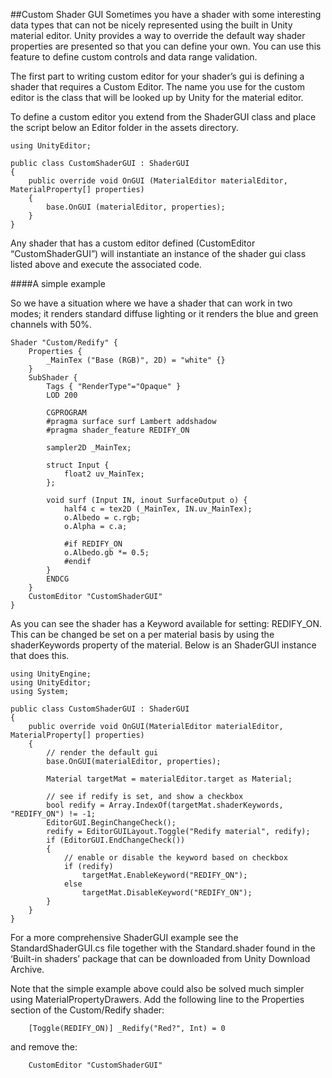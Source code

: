 ##Custom Shader GUI
Sometimes you have a shader with some interesting data types that can not be nicely represented using the built in Unity material editor. Unity provides a way to override the default way shader properties are presented so that you can define your own. You can use this feature to define custom controls and data range validation.

The first part to writing custom editor for your shader’s gui is defining a shader that requires a Custom Editor. The name you use for the custom editor is the class that will be looked up by Unity for the material editor.

To define a custom editor you extend from the ShaderGUI class and place the script below an Editor folder in the assets directory.

```
using UnityEditor;

public class CustomShaderGUI : ShaderGUI 
{
    public override void OnGUI (MaterialEditor materialEditor, MaterialProperty[] properties)
    {
        base.OnGUI (materialEditor, properties);
    }
}
```

Any shader that has a custom editor defined (CustomEditor “CustomShaderGUI”) will instantiate an instance of the shader gui class listed above and execute the associated code.

####A simple example

So we have a situation where we have a shader that can work in two modes; it renders standard diffuse lighting or it renders the blue and green channels with 50%.

```
Shader "Custom/Redify" {
    Properties {
        _MainTex ("Base (RGB)", 2D) = "white" {}
    }
    SubShader {
        Tags { "RenderType"="Opaque" }
        LOD 200
        
        CGPROGRAM
        #pragma surface surf Lambert addshadow
        #pragma shader_feature REDIFY_ON

        sampler2D _MainTex;

        struct Input {
            float2 uv_MainTex;
        };

        void surf (Input IN, inout SurfaceOutput o) {
            half4 c = tex2D (_MainTex, IN.uv_MainTex);
            o.Albedo = c.rgb;
            o.Alpha = c.a;

            #if REDIFY_ON
            o.Albedo.gb *= 0.5;
            #endif
        }
        ENDCG
    } 
    CustomEditor "CustomShaderGUI"
}
```

As you can see the shader has a Keyword available for setting: REDIFY_ON. This can be changed be set on a per material basis by using the shaderKeywords property of the material. Below is an ShaderGUI instance that does this.

```
using UnityEngine;
using UnityEditor;
using System;

public class CustomShaderGUI : ShaderGUI
{
    public override void OnGUI(MaterialEditor materialEditor, MaterialProperty[] properties)
    {
        // render the default gui
        base.OnGUI(materialEditor, properties);

        Material targetMat = materialEditor.target as Material;

        // see if redify is set, and show a checkbox
        bool redify = Array.IndexOf(targetMat.shaderKeywords, "REDIFY_ON") != -1;
        EditorGUI.BeginChangeCheck();
        redify = EditorGUILayout.Toggle("Redify material", redify);
        if (EditorGUI.EndChangeCheck())
        {
            // enable or disable the keyword based on checkbox
            if (redify)
                targetMat.EnableKeyword("REDIFY_ON");
            else
                targetMat.DisableKeyword("REDIFY_ON");
        }
    }
}
```

For a more comprehensive ShaderGUI example see the StandardShaderGUI.cs file together with the Standard.shader found in the ‘Built-in shaders’ package that can be downloaded from Unity Download Archive.

Note that the simple example above could also be solved much simpler using MaterialPropertyDrawers. Add the following line to the Properties section of the Custom/Redify shader:

```
    [Toggle(REDIFY_ON)] _Redify("Red?", Int) = 0
```

and remove the:

```
    CustomEditor "CustomShaderGUI"
```
